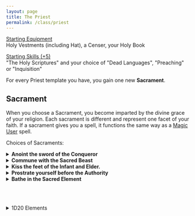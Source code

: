 ```yaml
---
layout: page
title: The Priest
permalink: /class/priest
---
```


<ins>Starting Equipment</ins><br>
Holy Vestments (including Hat), a Censer, your Holy Book

<ins>Starting Skills (+5)</ins><br>
"The Holy Scriptures" and your choice of "Dead Languages", "Preaching" or "Inquisition"

For every Priest template you have, you gain one new **Sacrament**.

## Sacrament
When you choose a Sacrament, you become imparted by the divine grace of your religion. Each sacrament is different and represent one facet of your faith. If a sacrament gives you a spell, it functions the same way as a [Magic User](https://saltygoo.github.io/class/magic-user) spell.

Choices of Sacraments:

<details markdown="1">
<summary><b>Anoint the sword of the Conqueror</b></summary> 
- You can roll Spell Dices as you attack and add the sum to your attack and damage rolls.
- When you hit an enemy with a weapon or you take damage from a weapon, you gain 1 Spell Dice for your next combat turn.
- Roll 1D4, you gain the following spell: 1. [Bloodlust](/2020/11/13/bloodlust), 2. [Blood Scabbard](/2020/11/13/blood-scabbard), 3. [Cure](/2020/11/13/cure), 4. [Nine Lives](/2020/11/12/nine-lives)
</details>

<details markdown="1">
<summary><b>Commune with the Sacred Beast</b></summary> 
- What kind of animal is the Sacred Beast? You can speak with this animal.
- When you act like the chosen animal, you have 1 additional Spell Dice.
- Roll 1D4, you gain the following spell relating to the chosen animal: 1. [Animorph](/2020/11/12/animorph), 2. [Bestow Animal Aspect](/2020/11/12/bestow-aspect), 3. [The Animal Allure](/2020/11/12/animal-allure), 4. [Call of the Animal](/2020/11/12/call-of-the-animal).
</details>

<details markdown="1">
<summary><b>Kiss the feet of the Infant and Elder.</b></summary> 
- You gain a new [follower](https://coinsandscrolls.blogspot.com/2017/06/osr-table-of-camp-followers.html) each time you end a session in a city.
- Each person joining you in the casting of a spell adds 0.5 Spell Dice to it.
- Roll 1D4, you gain the following spell: 1. [Circle of Protection](/2020/11/12/circle-of-protection/), 2. [Last Oath](/2020/11/13/last-oath/), 3. [Rite of the Seventh Day](/2020/11/13/rite-of-the-seventh-day/), 4. [Salvation](/2020/11/13/salvation/)
</details>

<details markdown="1">
<summary><b>Prostrate yourself before the Authority</b></summary> 
- You are considered judge, jury and executioner by the faithful.
- When you punish someone from breaking the Law, you gain 1 Spell Dice (until you spend it).
- Roll 1D4, you gain the following spell: 1. [Call for Judgement](/2020/11/12/call-for-judgement), 2. [Command](/2020/11/13/command), 3. [Smell Sin](/2020/11/12/smell-sin), 4. [Smite the Wicked](/2020/11/13/smite-the-wicked)
</details>

<details markdown="1">
<summary><b>Bathe in the Sacred Element</b></summary> 
- What is the Sacred Element*? You can shape it like clay.
- When at least half of your body is covered by the Sacred Element, you have 1 additional Spell Dice.
- Roll 1D4, you gain the following spell: 1. [Cloak of Element](/2020/11/13/cloak-of-element/), 2. [Conjure](/2020/11/12/conjure/) (the element), 3. [Elementamorphosis](/2020/11/13/elementamorphosis/), 4. [One with the Elements](https://saltygoo.github.io/2020/11/13/one-with-the-elements/)
</details>

<br><br>
<details markdown="1">
<summary>1D20 Elements</summary> 
1. Wind / Oxygen / Sound
2. Stone / Sand / Earth
3. Flames / Sparks / Explosion
4. Water / Rain / Bubbles
5. Magma / Coal / Glass
6. Ice / Snow / Cold
7. Ooze / Plant / Mud
8. Smoke / Gas / Heat
9. Positive Energy / Blood / Mind
10. Negative Energy / Darkness / Rot
11. Light / Star / Radium
12. Metal / Gem / Alloy
13. Lightning / Magnetism / Static
14. Steam / Cloud / Vapor
15. Salt / Oil / Mercury
16. Dust / Bone / Debris
17. Ash / Sulfur / Soot
18. Vacuum / Antigravity / Ether
19. Roll twice, choose one.
20. Roll twice: it's both at the same time.
</details>
